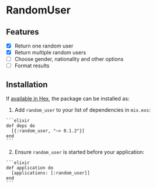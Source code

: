 # RandomUser

## Features

- [x] Return one random user
- [x] Return multiple random users
- [ ] Choose gender, nationality and other options
- [ ] Format results

## Installation

If [available in Hex](https://hex.pm/docs/publish), the package can be installed as:

  1. Add `random_user` to your list of dependencies in `mix.exs`:

    ```elixir
    def deps do
      [{:random_user, "~> 0.1.2"}]
    end
    ```

  2. Ensure `random_user` is started before your application:

    ```elixir
    def application do
      [applications: [:random_user]]
    end
    ```

